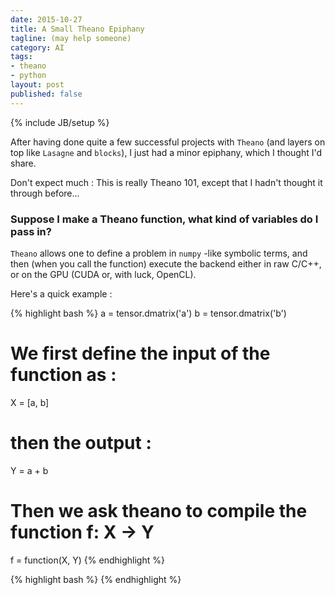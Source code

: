 ```yaml
---
date: 2015-10-27
title: A Small Theano Epiphany
tagline: (may help someone)
category: AI
tags:
- theano
- python
layout: post
published: false
---
```

{% include JB/setup %}

After having done quite a few successful projects with ```Theano``` (and 
layers on top like ```Lasagne``` and ```blocks```), I just had a minor
epiphany, which I thought I'd share.

Don't expect much : This is really Theano 101, except that I hadn't thought it
through before...


### Suppose I make a Theano function, what kind of variables do I pass in?

```Theano``` allows one to define a problem in ```numpy``` -like symbolic terms,
and then (when you call the function) execute the backend either in raw C/C++, 
or on the GPU (CUDA or, with luck, OpenCL).

Here's a quick example : 

{% highlight bash %}
a = tensor.dmatrix('a')
b = tensor.dmatrix('b')

# We first define the input of the function as :
X = [a, b]

# then the output :
Y = a + b

# Then we ask theano to compile the function f: X -> Y
f = function(X, Y)
{% endhighlight %}


{% highlight bash %}
{% endhighlight %}

